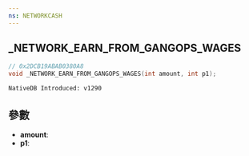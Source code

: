 ```yaml
---
ns: NETWORKCASH
---
```

## _NETWORK_EARN_FROM_GANGOPS_WAGES

```c
// 0x2DCB19ABAB0380A8
void _NETWORK_EARN_FROM_GANGOPS_WAGES(int amount, int p1);
```

```
NativeDB Introduced: v1290
```

## 參數
* **amount**:
* **p1**:
